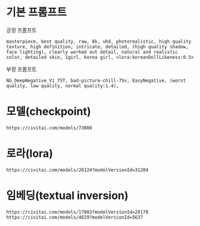 # 기본 프롬프트

긍정 프롬프트

```
masterpiece, best quality, raw, 8k, uhd, photorealistic, high quality texture, high definition, intricate, detailed, (high quality shadow, face lighting), clearly worked out detail, natural and realistic color, detailed skin, 1girl, korea girl, <lora:koreanDollLikeness:0.5>
```

부정 프롬프트

```
NG_DeepNegative_V1_75T, bad-picture-chill-75v, EasyNegative, (worst quality, low quality, normal quality:1.4),
```

# 모델(checkpoint)

    https://civitai.com/models/73086

# 로라(lora)

    https://civitai.com/models/26124?modelVersionId=31284

# 임베딩(textual inversion)

    https://civitai.com/models/17083?modelVersionId=20170
    https://civitai.com/models/4629?modelVersionId=5637
